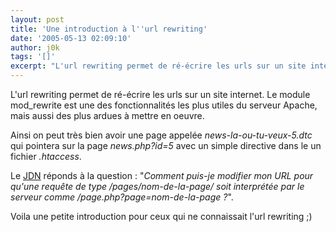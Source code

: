 ```yaml
---
layout: post
title: 'Une introduction à l''url rewriting'
date: '2005-05-13 02:09:10'
author: j0k
tags: '[]'
excerpt: "L'url rewriting permet de ré-écrire les urls sur un site internet.   Le module mod_rewrite est une des fonctionnalités les plus utiles du serveur Apache, mais aussi des plus ardues à mettre en oeuvre.  \n  \nAinsi on peut très bien avoir une page appelée *news-la-ou-tu-veux-5.dtc* qui pointera sur la page *news.php?id=5* avec un simple directive dans le un      …"
---
```


L'url rewriting permet de ré-écrire les urls sur un site internet.   Le module mod_rewrite est une des fonctionnalités les plus utiles du serveur Apache, mais aussi des plus ardues à mettre en oeuvre.

Ainsi on peut très bien avoir une page appelée *news-la-ou-tu-veux-5.dtc* qui pointera sur la page *news.php?id=5* avec un simple directive dans le un fichier *.htaccess*.

Le [JDN](http://developpeur.journaldunet.com/tutoriel/out/050512-apache-mod-rewirte-reecriture-url.shtml) réponds à la question : "*Comment puis-je modifier mon URL pour qu'une requête de type /pages/nom-de-la-page/ soit interprétée par le serveur comme /page.php?page=nom-de-la-page ?*".

Voila une petite introduction pour ceux qui ne connaissait l'url rewriting ;)
